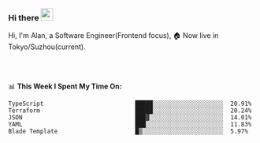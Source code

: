 ### Hi there <img src="https://media.giphy.com/media/hvRJCLFzcasrR4ia7z/giphy.gif" width="25px">

<!-- ![visitors](https://visitor-badge.glitch.me/badge?page_id=dislfyer.dislfyer) -->

Hi, I'm Alan, a Software Engineer(Frontend focus), 🏠 Now live in Tokyo/Suzhou(current).

<br/>
<br/>

📊 **This Week I Spent My Time On:**


<!--START_SECTION:waka-->

```text
TypeScript                          █████░░░░░░░░░░░░░░░░░░░░  20.91%
Terraform                           █████░░░░░░░░░░░░░░░░░░░░  20.24%
JSON                                ███▓░░░░░░░░░░░░░░░░░░░░░  14.01%
YAML                                ███░░░░░░░░░░░░░░░░░░░░░░  11.83%
Blade Template                      █▒░░░░░░░░░░░░░░░░░░░░░░░  5.97%
```

<!--END_SECTION:waka-->

<!--
**About Me:**
 -->
